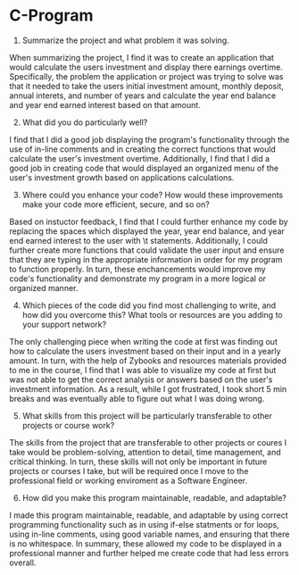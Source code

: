 # C-Program

1. Summarize the project and what problem it was solving.

When summarizing the project, I find it was to create an application that would calculate the users investment and display there earnings overtime. Specifically, the problem the application or project was trying to solve was that it needed to take the users initial investment amount, monthly deposit, annual interets, and number of years and calculate the year end balance and year end earned interest based on that amount. 

2. What did you do particularly well?

I find that I did a good job displaying the program's functionality through the use of in-line comments and in creating the correct functions that would calculate the user's investment overtime. Additionally, I find that I did a good job in creating code that would displayed an organized menu of the user's investment growth based on applications calculations.  

3. Where could you enhance your code? How would these improvements make your code more efficient, secure, and so on?

Based on instuctor feedback, I find that I could further enhance my code by replacing the spaces which displayed the year, year end balance, and year end earned interest to the user with \t statements. Additionally, I could further create more functions that could validate the user input and ensure that they are typing in the appropriate information in order for my program to function properly. In turn, these enchancements would improve my code's functionality and demonstrate my program in a more logical or organized manner.

4. Which pieces of the code did you find most challenging to write, and how did you overcome this? What tools or resources are you adding to your support network?

The only challenging piece when writing the code at first was finding out how to calculate the users investment based on their input and in a yearly amount. In turn, with the help of Zybooks and resources materials provided to me in the course, I find that I was able to visualize my code at first but was not able to get the correct analysis or answers based on the user's investment information. As a result, while I got frustrated, I took short 5 min breaks and was eventually able to figure out what I was doing wrong.

5. What skills from this project will be particularly transferable to other projects or course work?

The skills from the project that are transferable to other projects or coures I take would be problem-solving, attention to detail, time management, and critical thinking. In turn, these skills will not only be important in future projects or courses I take, but will be required once I move to the professional field or working enviroment as a Software Engineer.

6. How did you make this program maintainable, readable, and adaptable?

I made this program maintainable, readable, and adaptable by using correct programming functionality such as in using if-else statments or for loops, using in-line comments, using good variable names, and ensuring that there is no whitespace. In summary, these allowed my code to be displayed in a professional manner and further helped me create code that had less errors overall.
